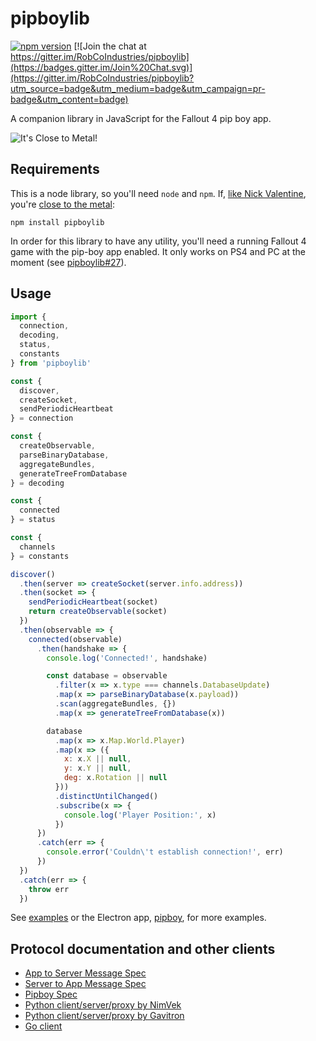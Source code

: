 # pipboylib

[![npm version](https://badge.fury.io/js/pipboylib.svg)](https://badge.fury.io/js/pipboylib) [![Join the chat at https://gitter.im/RobCoIndustries/pipboylib](https://badges.gitter.im/Join%20Chat.svg)](https://gitter.im/RobCoIndustries/pipboylib?utm_source=badge&utm_medium=badge&utm_campaign=pr-badge&utm_content=badge)

A companion library in JavaScript for the Fallout 4 pip boy app.

![It's Close to Metal!](https://657cea1304d5d92ee105-33ee89321dddef28209b83f19f06774f.ssl.cf1.rackcdn.com/close-to-metal-ba0f30d76e986ef9fa02e7fbb1c3a8a954b268777325adf87250e3f0cfc4ef17.png)

## Requirements

This is a node library, so you'll need `node` and `npm`. If, [like Nick Valentine](http://fallout.wikia.com/wiki/Close_to_Metal), you're [close to the metal](https://twitter.com/shit_hn_says/status/234856345579446272):

```
npm install pipboylib
```

In order for this library to have any utility, you'll need a running Fallout 4 game with the pip-boy app enabled. It only works on PS4 and PC at the moment (see [pipboylib#27](https://github.com/RobCoIndustries/pipboylib/issues/27)).

## Usage

```javascript
import {
  connection,
  decoding,
  status,
  constants
} from 'pipboylib'

const {
  discover,
  createSocket,
  sendPeriodicHeartbeat
} = connection

const {
  createObservable,
  parseBinaryDatabase,
  aggregateBundles,
  generateTreeFromDatabase
} = decoding

const {
  connected
} = status

const {
  channels
} = constants

discover()
  .then(server => createSocket(server.info.address))
  .then(socket => {
    sendPeriodicHeartbeat(socket)
    return createObservable(socket)
  })
  .then(observable => {
    connected(observable)
      .then(handshake => {
        console.log('Connected!', handshake)

        const database = observable
          .filter(x => x.type === channels.DatabaseUpdate)
          .map(x => parseBinaryDatabase(x.payload))
          .scan(aggregateBundles, {})
          .map(x => generateTreeFromDatabase(x))

        database
          .map(x => x.Map.World.Player)
          .map(x => ({
            x: x.X || null,
            y: x.Y || null,
            deg: x.Rotation || null
          }))
          .distinctUntilChanged()
          .subscribe(x => {
            console.log('Player Position:', x)
          })
      })
      .catch(err => {
        console.error('Couldn\'t establish connection!', err)
      })
  })
  .catch(err => {
    throw err
  })

```

See [examples](examples) or the Electron app, [pipboy](https://github.com/RobCoIndustries/pipboy), for more
examples.

## Protocol documentation and other clients

* [App to Server Message Spec](docs/app-msg-spec.md)
* [Server to App Message Spec](docs/server-msg-spec.md)
* [Pipboy Spec](https://github.com/mattbaker/pipboyspec)
* [Python client/server/proxy by NimVek](https://github.com/NimVek/pipboy)
* [Python client/server/proxy by Gavitron](https://github.com/Gavitron/pipulator)
* [Go client](https://github.com/nkatsaros/pipboygo)
